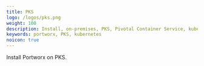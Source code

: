 ```yaml
---
title: PKS
logo: /logos/pks.png
weight: 100
description: Install, on-premises, PKS, Pivotal Container Service, kubernetes, k8s, air gapped
keywords: portworx, PKS, kubernetes
noicon: true
---
```


Install Portworx on PKS.
